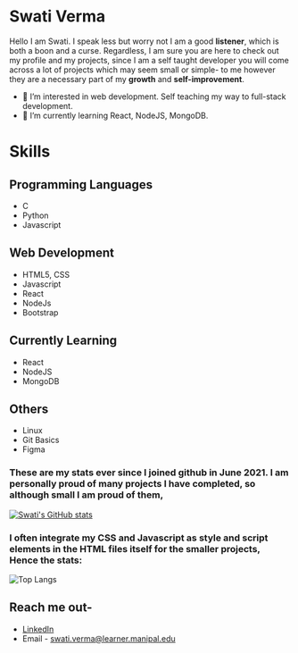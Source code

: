 # Swati Verma
Hello I am Swati. I speak less but worry not I am a good **listener**, which is both a boon and a curse. Regardless, I am sure you are here to check out my profile and my projects, since I am a self taught developer you will come across a lot of projects which may seem small or simple- to me however they are a necessary part of my **growth** and **self-improvement**.

- 👀 I’m interested in web development. Self teaching my way to full-stack development.
- 🌱 I’m currently learning React, NodeJS, MongoDB.

# Skills
## Programming Languages
- C
-  Python
-  Javascript

## Web Development
- HTML5, CSS
- Javascript
- React
- NodeJs
- Bootstrap

## Currently Learning
- React
- NodeJS
- MongoDB

## Others
- Linux
- Git Basics
- Figma

### These are my stats ever since I joined github in June 2021. I am personally proud of many projects I have completed, so although small I am proud of them,
[![Swati's GitHub stats](https://github-readme-stats.vercel.app/api?username=Swati-Verma671&show_icons=true&theme=radical)](https://github.com/Swati-Verma671/github-readme-stats)

### I often integrate my CSS and Javascript as style and script elements in the HTML files itself for the smaller projects, Hence the stats:
![Top Langs](https://github-readme-stats.vercel.app/api/top-langs/?username=Swati-Verma671&theme=radical)

## Reach me out-
- [LinkedIn](https://www.linkedin.com/in/swati-verma-b36878230/)
- Email - swati.verma@learner.manipal.edu
